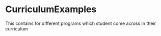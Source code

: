 # CurriculumExamples
This contains for different programs which student come across in their curriculum
